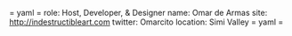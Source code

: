 = yaml =
role: Host, Developer, & Designer
name: Omar de Armas
site: http://indestructibleart.com
twitter: Omarcito
location: Simi Valley
= yaml =